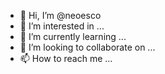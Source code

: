 - 👋 Hi, I’m @neoesco
- 👀 I’m interested in ...
- 🌱 I’m currently learning ...
- 💞️ I’m looking to collaborate on ...
- 📫 How to reach me ...

<!---
neoesco/neoesco is a ✨ special ✨ repository because its `README.md` (this file) appears on your GitHub profile.
You can click the Preview link to take a look at your changes.
--->
